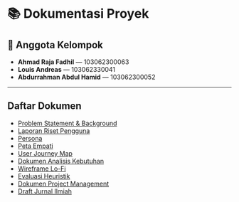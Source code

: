 # 📚 Dokumentasi Proyek

## 👥 Anggota Kelompok

- **Ahmad Raja Fadhil** — 103062300063
- **Louis Andreas** — 103062330041
- **Abdurrahman Abdul Hamid** — 103062300052

---

## Daftar Dokumen

- [Problem Statement & Background](./path/to/problem-statement.pdf)
- [Laporan Riset Pengguna](./path/to/laporan-riset.pdf)
- [Persona](./path/to/persona.pdf)
- [Peta Empati](./path/to/peta-empati.pdf)
- [User Journey Map](./path/to/user-journey-map.png)
- [Dokumen Analisis Kebutuhan](./path/to/analisis-kebutuhan.xlsx)
- [Wireframe Lo-Fi](./path/to/wireframe-lofi.pdf)
- [Evaluasi Heuristik](./path/to/evaluasi-heuristik.xlsx)
- [Dokumen Project Management](./path/to/project-management.xlsx)
- [Draft Jurnal Ilmiah](./path/to/draft-jurnal.docx)
